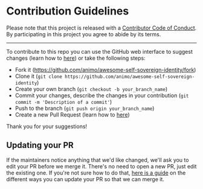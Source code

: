 # Contribution Guidelines

Please note that this project is released with a
[Contributor Code of Conduct](code-of-conduct.md). By participating in this
project you agree to abide by its terms.

---

To contribute to this repo you can use the GitHub web interface to suggest changes (learn how to [here](https://docs.github.com/en/github/managing-files-in-a-repository/editing-files-in-your-repository)) or take the following steps:

- Fork it (https://github.com/animo/awesome-self-sovereign-identity/fork)
- Clone it (`git clone https://github.com/animo/awesome-self-sovereign-identity`)
- Create your own branch (`git checkout -b your_branch_name`)
- Commit your changes, describe the changes in your contribution (`git commit -m 'Description of a commit'`)
- Push to the branch (`git push origin your_branch_name`)
- Create a new Pull Request (learn how to [here](https://docs.github.com/en/github/collaborating-with-issues-and-pull-requests/creating-a-pull-request))

Thank you for your suggestions!


## Updating your PR

If the maintainers notice anything that we'd like changed, we'll ask you to
edit your PR before we merge it. There's no need to open a new PR, just edit
the existing one. If you're not sure how to do that,
[here is a guide](https://github.com/RichardLitt/knowledge/blob/master/github/amending-a-commit-guide.md)
on the different ways you can update your PR so that we can merge it.
